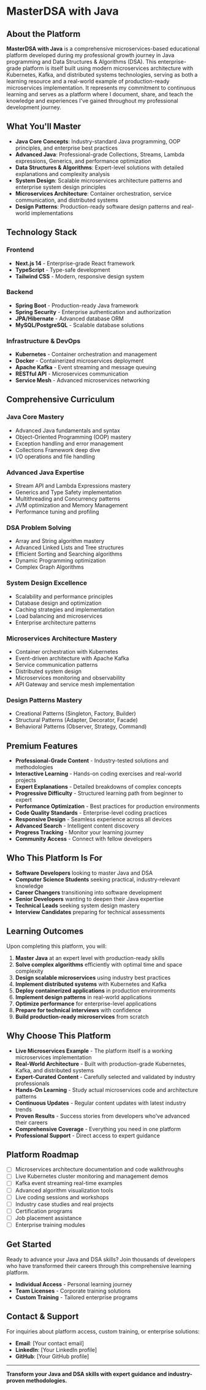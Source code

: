 # MasterDSA with Java

## About the Platform

**MasterDSA with Java** is a comprehensive microservices-based educational platform developed during my professional growth journey in Java programming and Data Structures & Algorithms (DSA). This enterprise-grade platform is itself built using modern microservices architecture with Kubernetes, Kafka, and distributed systems technologies, serving as both a learning resource and a real-world example of production-ready microservices implementation. It represents my commitment to continuous learning and serves as a platform where I document, share, and teach the knowledge and experiences I've gained throughout my professional development journey.

## What You'll Master

- **Java Core Concepts**: Industry-standard Java programming, OOP principles, and enterprise best practices
- **Advanced Java**: Professional-grade Collections, Streams, Lambda expressions, Generics, and performance optimization
- **Data Structures & Algorithms**: Expert-level solutions with detailed explanations and complexity analysis
- **System Design**: Scalable microservices architecture patterns and enterprise system design principles
- **Microservices Architecture**: Container orchestration, service communication, and distributed systems
- **Design Patterns**: Production-ready software design patterns and real-world implementations

## Technology Stack

### Frontend

- **Next.js 14** - Enterprise-grade React framework
- **TypeScript** - Type-safe development
- **Tailwind CSS** - Modern, responsive design system

### Backend

- **Spring Boot** - Production-ready Java framework
- **Spring Security** - Enterprise authentication and authorization
- **JPA/Hibernate** - Advanced database ORM
- **MySQL/PostgreSQL** - Scalable database solutions

### Infrastructure & DevOps

- **Kubernetes** - Container orchestration and management
- **Docker** - Containerized microservices deployment
- **Apache Kafka** - Event streaming and message queuing
- **RESTful API** - Microservices communication
- **Service Mesh** - Advanced microservices networking

## Comprehensive Curriculum

### Java Core Mastery

- Advanced Java fundamentals and syntax
- Object-Oriented Programming (OOP) mastery
- Exception handling and error management
- Collections Framework deep dive
- I/O operations and file handling

### Advanced Java Expertise

- Stream API and Lambda Expressions mastery
- Generics and Type Safety implementation
- Multithreading and Concurrency patterns
- JVM optimization and Memory Management
- Performance tuning and profiling

### DSA Problem Solving

- Array and String algorithm mastery
- Advanced Linked Lists and Tree structures
- Efficient Sorting and Searching algorithms
- Dynamic Programming optimization
- Complex Graph Algorithms

### System Design Excellence

- Scalability and performance principles
- Database design and optimization
- Caching strategies and implementation
- Load balancing and microservices
- Enterprise architecture patterns

### Microservices Architecture Mastery

- Container orchestration with Kubernetes
- Event-driven architecture with Apache Kafka
- Service communication patterns
- Distributed system design
- Microservices monitoring and observability
- API Gateway and service mesh implementation

### Design Patterns Mastery

- Creational Patterns (Singleton, Factory, Builder)
- Structural Patterns (Adapter, Decorator, Facade)
- Behavioral Patterns (Observer, Strategy, Command)

## Premium Features

- **Professional-Grade Content** - Industry-tested solutions and methodologies
- **Interactive Learning** - Hands-on coding exercises and real-world projects
- **Expert Explanations** - Detailed breakdowns of complex concepts
- **Progressive Difficulty** - Structured learning path from beginner to expert
- **Performance Optimization** - Best practices for production environments
- **Code Quality Standards** - Enterprise-level coding practices
- **Responsive Design** - Seamless experience across all devices
- **Advanced Search** - Intelligent content discovery
- **Progress Tracking** - Monitor your learning journey
- **Community Access** - Connect with fellow developers

## Who This Platform Is For

- **Software Developers** looking to master Java and DSA
- **Computer Science Students** seeking practical, industry-relevant knowledge
- **Career Changers** transitioning into software development
- **Senior Developers** wanting to deepen their Java expertise
- **Technical Leads** seeking system design mastery
- **Interview Candidates** preparing for technical assessments

## Learning Outcomes

Upon completing this platform, you will:

1. **Master Java** at an expert level with production-ready skills
2. **Solve complex algorithms** efficiently with optimal time and space complexity
3. **Design scalable microservices** using industry best practices
4. **Implement distributed systems** with Kubernetes and Kafka
5. **Deploy containerized applications** in production environments
6. **Implement design patterns** in real-world applications
7. **Optimize performance** for enterprise-level applications
8. **Prepare for technical interviews** with confidence
9. **Build production-ready microservices** from scratch

## Why Choose This Platform

- **Live Microservices Example** - The platform itself is a working microservices implementation
- **Real-World Architecture** - Built with production-grade Kubernetes, Kafka, and distributed systems
- **Expert-Curated Content** - Carefully selected and validated by industry professionals
- **Hands-On Learning** - Study actual microservices code and architecture patterns
- **Continuous Updates** - Regular content updates with latest industry trends
- **Proven Results** - Success stories from developers who've advanced their careers
- **Comprehensive Coverage** - Everything you need in one platform
- **Professional Support** - Direct access to expert guidance

## Platform Roadmap

- [ ] Microservices architecture documentation and code walkthroughs
- [ ] Live Kubernetes cluster monitoring and management demos
- [ ] Kafka event streaming real-time examples
- [ ] Advanced algorithm visualization tools
- [ ] Live coding sessions and workshops
- [ ] Industry case studies and real projects
- [ ] Certification programs
- [ ] Job placement assistance
- [ ] Enterprise training modules

## Get Started

Ready to advance your Java and DSA skills? Join thousands of developers who have transformed their careers through this comprehensive learning platform.

- **Individual Access** - Personal learning journey
- **Team Licenses** - Corporate training solutions
- **Custom Training** - Tailored enterprise programs

## Contact & Support

For inquiries about platform access, custom training, or enterprise solutions:

- **Email**: [Your contact email]
- **LinkedIn**: [Your LinkedIn profile]
- **GitHub**: [Your GitHub profile]

---

**Transform your Java and DSA skills with expert guidance and industry-proven methodologies.**
